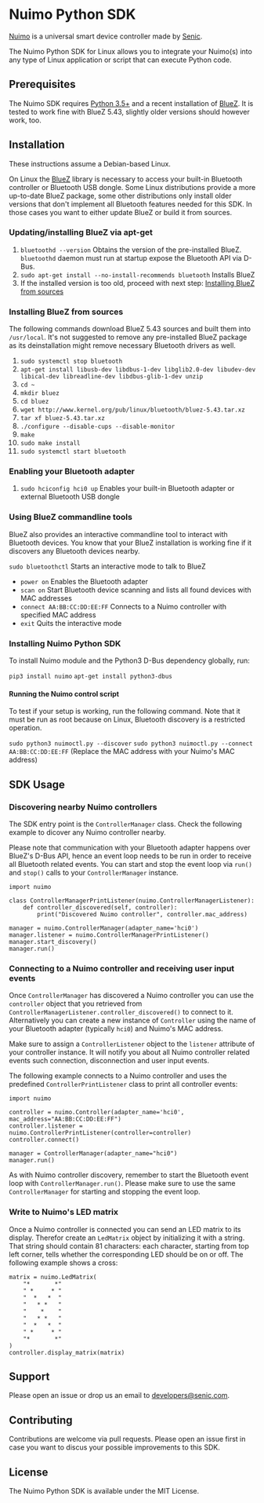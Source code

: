 # Nuimo Python SDK
[Nuimo](https://senic.com) is a universal smart device controller made by [Senic](https://senic.com).

The Nuimo Python SDK for Linux allows you to integrate your Nuimo(s) into any type of Linux application or script that can execute Python code.

## Prerequisites
The Nuimo SDK requires [Python 3.5+](https://www.python.org) and a recent installation of [BlueZ](http://www.bluez.org/). It is tested to work fine with BlueZ 5.43, slightly older versions should however work, too.

## Installation
These instructions assume a Debian-based Linux.

On Linux the [BlueZ](http://www.bluez.org/) library is necessary to access your built-in Bluetooth controller or Bluetooth USB dongle. Some Linux distributions provide a more up-to-date BlueZ package, some other distributions only install older versions that don't implement all Bluetooth features needed for this SDK. In those cases you want to either update BlueZ or build it from sources.

### Updating/installing BlueZ via apt-get

1. `bluetoothd --version` Obtains the version of the pre-installed BlueZ. `bluetoothd` daemon must run at startup expose the Bluetooth API via D-Bus.
2. `sudo apt-get install --no-install-recommends bluetooth` Installs BlueZ
3. If the installed version is too old, proceed with next step: [Installing BlueZ from sources](#installing-bluez-from-sources)

### Installing BlueZ from sources

The following commands download BlueZ 5.43 sources and built them into `/usr/local`. It's not suggested to remove any pre-installed BlueZ package as its deinstallation might remove necessary Bluetooth drivers as well.

1. `sudo systemctl stop bluetooth`
2. `apt-get install libusb-dev libdbus-1-dev libglib2.0-dev libudev-dev libical-dev libreadline-dev libdbus-glib-1-dev unzip`
3. `cd ~`
4. `mkdir bluez`
5. `cd bluez`
6. `wget http://www.kernel.org/pub/linux/bluetooth/bluez-5.43.tar.xz`
7. `tar xf bluez-5.43.tar.xz`
8. `./configure --disable-cups --disable-monitor`
9. `make`
10. `sudo make install`
11. `sudo systemctl start bluetooth`

### Enabling your Bluetooth adapter

1. `sudo hciconfig hci0 up` Enables your built-in Bluetooth adapter or external Bluetooth USB dongle

### Using BlueZ commandline tools
BlueZ also provides an interactive commandline tool to interact with Bluetooth devices. You know that your BlueZ installation is working fine if it discovers any Bluetooth devices nearby.

`sudo bluetoothctl` Starts an interactive mode to talk to BlueZ
  * `power on` Enables the Bluetooth adapter
  * `scan on` Start Bluetooth device scanning and lists all found devices with MAC addresses
  * `connect AA:BB:CC:DD:EE:FF` Connects to a Nuimo controller with specified MAC address
  * `exit` Quits the interactive mode

### Installing Nuimo Python SDK

To install Nuimo module and the Python3 D-Bus dependency globally, run:

`pip3 install nuimo`
`apt-get install python3-dbus`

#### Running the Nuimo control script

To test if your setup is working, run the following command. Note that it must be run as root because on Linux, Bluetooth discovery is a restricted operation.

`sudo python3 nuimoctl.py --discover`
`sudo python3 nuimoctl.py --connect AA:BB:CC:DD:EE:FF` (Replace the MAC address with your Nuimo's MAC address)

## SDK Usage

### Discovering nearby Nuimo controllers

The SDK entry point is the `ControllerManager` class. Check the following example to dicover any Nuimo controller nearby.

Please note that communication with your Bluetooth adapter happens over BlueZ's D-Bus API, hence an event loop needs to be run in order to receive all Bluetooth related events. You can start and stop the event loop via `run()` and `stop()` calls to your `ControllerManager` instance.


```
import nuimo

class ControllerManagerPrintListener(nuimo.ControllerManagerListener):
    def controller_discovered(self, controller):
        print("Discovered Nuimo controller", controller.mac_address)

manager = nuimo.ControllerManager(adapter_name='hci0')
manager.listener = nuimo.ControllerManagerPrintListener()
manager.start_discovery()
manager.run()

```

### Connecting to a Nuimo controller and receiving user input events

Once `ControllerManager` has discovered a Nuimo controller you can use the `controller` object that you retrieved from `ControllerManagerListener.controller_discovered()` to connect to it. Alternatively you can create a new instance of `Controller` using the name of your Bluetooth adapter (typically `hci0`) and Nuimo's MAC address.

Make sure to assign a `ControllerListener` object to the `listener` attribute of your controller instance. It will notify you about all Nuimo controller related events such connection, disconnection and user input events.

The following example connects to a Nuimo controller and uses the predefined `ControllerPrintListener` class to print all controller events:

```
import nuimo

controller = nuimo.Controller(adapter_name='hci0', mac_address="AA:BB:CC:DD:EE:FF")
controller.listener = nuimo.ControllerPrintListener(controller=controller)
controller.connect()

manager = ControllerManager(adapter_name="hci0")
manager.run()

```

As with Nuimo controller discovery, remember to start the Bluetooth event loop with `ControllerManager.run()`. Please make sure to use the same `ControllerManager` for starting and stopping the event loop.

### Write to Nuimo's LED matrix

Once a Nuimo controller is connected you can send an LED matrix to its display. Therefor create an `LedMatrix` object by initializing it with a string. That string should contain 81 characters: each character, starting from top left corner, tells whether the corresponding LED should be on or off. The following example shows a cross:

```
matrix = nuimo.LedMatrix(
    "*       *"
    " *     * "
    "  *   *  "
    "   * *   "
    "    *    "
    "   * *   "
    "  *   *  "
    " *     * "
    "*       *"
)
controller.display_matrix(matrix)

```

## Support

Please open an issue or drop us an email to [developers@senic.com](mailto:developers@senic.com).

## Contributing

Contributions are welcome via pull requests. Please open an issue first in case you want to discus your possible improvements to this SDK.

## License

The Nuimo Python SDK is available under the MIT License.
